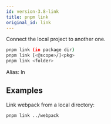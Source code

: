 ```yaml
---
id: version-3.8-link
title: pnpm link
original_id: link
---
```


Connect the local project to another one.

```sh
pnpm link (in package dir)
pnpm link [<@scope>/]<pkg>
pnpm link <folder>
```

Alias: ln

## Examples

Link webpack from a local directory:

```sh
pnpm link ../webpack
```
